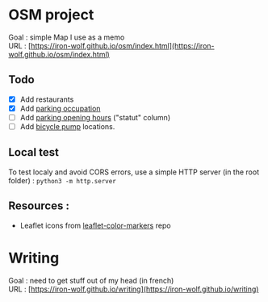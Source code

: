 # OSM project
Goal : simple Map I use as a memo  
URL : [https://iron-wolf.github.io/osm/index.html](https://iron-wolf.github.io/osm/index.html)

## Todo
- [x] Add restaurants
- [x] Add [parking occupation](https://data.rennesmetropole.fr/explore/dataset/export-api-parking-citedia/information/)
- [ ] Add [parking opening hours](https://data.rennesmetropole.fr/explore/dataset/export-api-parking-citedia/information/) ("statut" column)
- [ ] Add [bicycle pump](https://data.rennesmetropole.fr/explore/dataset/stations-reparation-velo/information/?location=12,48.10663,-1.66082&basemap=0a029a) locations. 

## Local test
To test localy and avoid CORS errors, use a simple HTTP server (in the root folder) : `python3 -m http.server`

## Resources :
- Leaflet icons from [leaflet-color-markers](https://github.com/pointhi/leaflet-color-markers) repo


# Writing
Goal : need to get stuff out of my head (in french)  
URL : [https://iron-wolf.github.io/writing](https://iron-wolf.github.io/writing)


